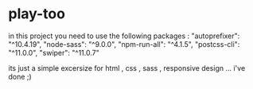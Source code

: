 # play-too
in this project you need to use the following packages :
    "autoprefixer": "^10.4.19",
    "node-sass": "^9.0.0",
    "npm-run-all": "^4.1.5",
    "postcss-cli": "^11.0.0",
    "swiper": "^11.0.7"

its just a simple excersize for html , css , sass , responsive design ... i've done ;)
